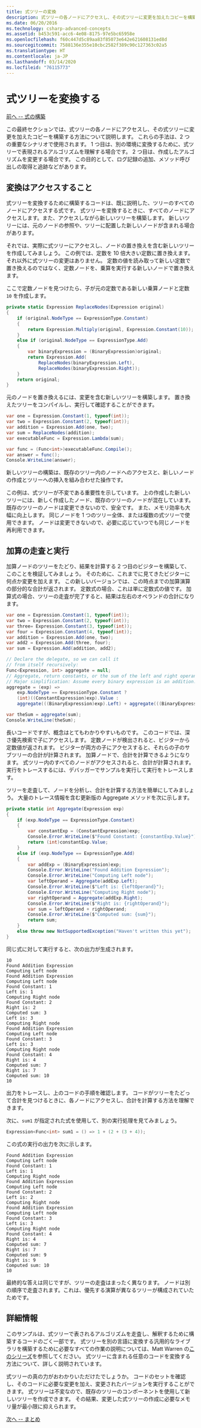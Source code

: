 ```yaml
---
title: 式ツリーの変換
description: 式ツリーの各ノードにアクセスし、その式ツリーに変更を加えたコピーを構築する方法について説明します。
ms.date: 06/20/2016
ms.technology: csharp-advanced-concepts
ms.assetid: b453c591-acc6-4e08-8175-97e5bc65958e
ms.openlocfilehash: f60c447d5c89aa83f85073e642e621608131ed8d
ms.sourcegitcommit: 7588136e355e10cbc2582f389c90c127363c02a5
ms.translationtype: HT
ms.contentlocale: ja-JP
ms.lasthandoff: 03/14/2020
ms.locfileid: "76115773"
---
```

# <a name="translate-expression-trees"></a>式ツリーを変換する

[前へ -- 式の構築](expression-trees-building.md)

この最終セクションでは、式ツリーの各ノードにアクセスし、その式ツリーに変更を加えたコピーを構築する方法について説明します。 これらの手法は、2 つの重要なシナリオで使用されます。 1 つ目は、別の環境に変換するために、式ツリーで表現されるアルゴリズムを理解する場合です。 2 つ目は、作成したアルゴリズムを変更する場合です。 この目的として、ログ記録の追加、メソッド呼び出しの取得と追跡などがあります。

## <a name="translating-is-visiting"></a>変換はアクセスすること

式ツリーを変換するために構築するコードは、既に説明した、ツリーのすべてのノードにアクセスする式です。 式ツリーを変換するときに、すべてのノードにアクセスします。また、アクセスしながら新しいツリーを構築します。 新しいツリーには、元のノードの参照や、ツリーに配置した新しいノードが含まれる場合があります。

それでは、実際に式ツリーにアクセスし、ノードの置き換えを含む新しいツリーを作成してみましょう。 この例では、定数を 10 倍大きい定数に置き換えます。
それ以外に式ツリーの変更はありません。 定数の値を読み取って新しい定数で置き換えるのではなく、定数ノードを、乗算を実行する新しいノードで置き換えます。

ここで定数ノードを見つけたら、子が元の定数である新しい乗算ノードと定数 `10` を作成します。

```csharp
private static Expression ReplaceNodes(Expression original)
{
    if (original.NodeType == ExpressionType.Constant)
    {
        return Expression.Multiply(original, Expression.Constant(10));
    }
    else if (original.NodeType == ExpressionType.Add)
    {
        var binaryExpression = (BinaryExpression)original;
        return Expression.Add(
            ReplaceNodes(binaryExpression.Left),
            ReplaceNodes(binaryExpression.Right));
    }
    return original;
}
```

元のノードを置き換えるには、変更を含む新しいツリーを構築します。 置き換えたツリーをコンパイルし、実行して確認することができます。

```csharp
var one = Expression.Constant(1, typeof(int));
var two = Expression.Constant(2, typeof(int));
var addition = Expression.Add(one, two);
var sum = ReplaceNodes(addition);
var executableFunc = Expression.Lambda(sum);

var func = (Func<int>)executableFunc.Compile();
var answer = func();
Console.WriteLine(answer);
```

新しいツリーの構築は、既存のツリー内のノードへのアクセスと、新しいノードの作成とツリーへの挿入を組み合わせた操作です。

この例は、式ツリーが不変である重要性を示しています。 上の作成した新しいツリーには、新しく作成したノード、既存のツリーのノードが混在しています。 既存のツリーのノードは変更できないので、安全です。 また、メモリ効率も大幅に向上します。
同じノードを 1 つのツリー全体、または複数の式ツリーで使用できます。 ノードは変更できないので、必要に応じていつでも同じノードを再利用できます。

## <a name="traversing-and-executing-an-addition"></a>加算の走査と実行

加算ノードのツリーをたどり、結果を計算する 2 つ目のビジターを構築して、このことを検証してみましょう。 そのために、これまでに見てきたビジターに何点か変更を加えます。 この新しいバージョンでは、この時点までの加算演算の部分的な合計が返されます。 定数式の場合、これは単に定数式の値です。 加算式の場合、ツリーの走査が完了すると、結果は左右のオペランドの合計になります。

```csharp
var one = Expression.Constant(1, typeof(int));
var two = Expression.Constant(2, typeof(int));
var three= Expression.Constant(3, typeof(int));
var four = Expression.Constant(4, typeof(int));
var addition = Expression.Add(one, two);
var add2 = Expression.Add(three, four);
var sum = Expression.Add(addition, add2);

// Declare the delegate, so we can call it
// from itself recursively:
Func<Expression, int> aggregate = null;
// Aggregate, return constants, or the sum of the left and right operand.
// Major simplification: Assume every binary expression is an addition.
aggregate = (exp) =>
    exp.NodeType == ExpressionType.Constant ?
    (int)((ConstantExpression)exp).Value :
    aggregate(((BinaryExpression)exp).Left) + aggregate(((BinaryExpression)exp).Right);

var theSum = aggregate(sum);
Console.WriteLine(theSum);
```

長いコードですが、概念はとてもわかりやすいものです。
このコードでは、深さ優先検索で子にアクセスします。 定数ノードが検出されると、ビジターから定数値が返されます。 ビジターが両方の子にアクセスすると、それらの子のサブツリーの合計が計算されます。 加算ノードで、合計を計算できるようになります。
式ツリー内のすべてのノードがアクセスされると、合計が計算されます。 実行をトレースするには、デバッガーでサンプルを実行して実行をトレースします。

ツリーを走査して、ノードを分析し、合計を計算する方法を簡単にしてみましょう。 大量のトレース情報を含む更新版の Aggregate メソッドを次に示します。

```csharp
private static int Aggregate(Expression exp)
{
    if (exp.NodeType == ExpressionType.Constant)
    {
        var constantExp = (ConstantExpression)exp;
        Console.Error.WriteLine($"Found Constant: {constantExp.Value}");
        return (int)constantExp.Value;
    }
    else if (exp.NodeType == ExpressionType.Add)
    {
        var addExp = (BinaryExpression)exp;
        Console.Error.WriteLine("Found Addition Expression");
        Console.Error.WriteLine("Computing Left node");
        var leftOperand = Aggregate(addExp.Left);
        Console.Error.WriteLine($"Left is: {leftOperand}");
        Console.Error.WriteLine("Computing Right node");
        var rightOperand = Aggregate(addExp.Right);
        Console.Error.WriteLine($"Right is: {rightOperand}");
        var sum = leftOperand + rightOperand;
        Console.Error.WriteLine($"Computed sum: {sum}");
        return sum;
    }
    else throw new NotSupportedException("Haven't written this yet");
}
```

同じ式に対して実行すると、次の出力が生成されます。

```output
10
Found Addition Expression
Computing Left node
Found Addition Expression
Computing Left node
Found Constant: 1
Left is: 1
Computing Right node
Found Constant: 2
Right is: 2
Computed sum: 3
Left is: 3
Computing Right node
Found Addition Expression
Computing Left node
Found Constant: 3
Left is: 3
Computing Right node
Found Constant: 4
Right is: 4
Computed sum: 7
Right is: 7
Computed sum: 10
10
```

出力をトレースし、上のコードの手順を確認します。 コードがツリーをたどって合計を見つけるときに、各ノードにアクセスし、合計を計算する方法を理解できます。

次に、`sum1` が指定された式を使用して、別の実行処理を見てみましょう。

```csharp
Expression<Func<int> sum1 = () => 1 + (2 + (3 + 4));
```

この式の実行の出力を次に示します。

```output
Found Addition Expression
Computing Left node
Found Constant: 1
Left is: 1
Computing Right node
Found Addition Expression
Computing Left node
Found Constant: 2
Left is: 2
Computing Right node
Found Addition Expression
Computing Left node
Found Constant: 3
Left is: 3
Computing Right node
Found Constant: 4
Right is: 4
Computed sum: 7
Right is: 7
Computed sum: 9
Right is: 9
Computed sum: 10
10
```

最終的な答えは同じですが、ツリーの走査はまったく異なります。 ノードは別の順序で走査されます。これは、優先する演算が異なるツリーが構成されていたためです。

## <a name="learning-more"></a>詳細情報

このサンプルは、式ツリーで表されるアルゴリズムを走査し、解釈するために構築するコードのごく一部です。 式ツリーを別の言語に変換する汎用的なライブラリを構築するために必要なすべての作業の説明については、Matt Warren の[このシリーズ](https://docs.microsoft.com/archive/blogs/mattwar/linq-building-an-iqueryable-provider-series)を参照してください。 式ツリーに含まれる任意のコードを変換する方法について、詳しく説明されています。

式ツリーの真の力がおわかりいただけたでしょうか。
コードのセットを確認し、そのコードに必要な変更を加え、変更されたバージョンを実行することができます。 式ツリーは不変なので、既存のツリーのコンポーネントを使用して新しいツリーを作成できます。 その結果、変更した式ツリーの作成に必要なメモリ量が最小限に抑えられます。

[次へ -- まとめ](expression-trees-summary.md)
